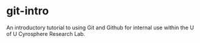 # git-intro
An introductory tutorial to using Git and Github for internal use within the U of U Cyrosphere Research Lab.
